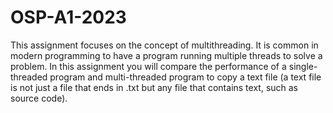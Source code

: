 # OSP-A1-2023

This assignment focuses on the concept of multithreading.
It is common in modern programming to have a program running multiple threads to solve a problem. In this assignment you will compare the performance of a single-threaded program and multi-threaded program to copy a text file (a text file is not just a file that ends in .txt but any file that contains text, such as source code).
